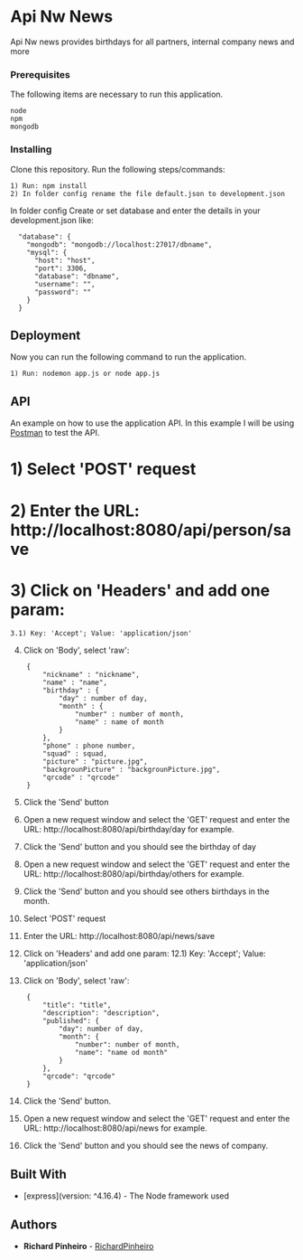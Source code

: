 # Api Nw News

Api Nw news provides birthdays for all partners, internal company news and more

### Prerequisites

The following items are necessary to run this application.

```
node
npm
mongodb

```

### Installing

Clone this repository. Run the following steps/commands:

```
1) Run: npm install
2) In folder config rename the file default.json to development.json
```

In folder config Create or set database and enter the details in your development.json like:

```
  "database": {
    "mongodb": "mongodb://localhost:27017/dbname",
    "mysql": {
      "host": "host",
      "port": 3306,
      "database": "dbname",
      "username": "",
      "password": ""
    }
  }

```

## Deployment

Now you can run the following command to run the application.
```
1) Run: nodemon app.js or node app.js

```

## API
An example on how to use the application API.
In this example I will be using [Postman](https://www.getpostman.com/) to test the API.

# 1) Select 'POST' request

# 2) Enter the URL: http://localhost:8080/api/person/save

# 3) Click on 'Headers' and add one param:
	3.1) Key: 'Accept'; Value: 'application/json'

4) Click on 'Body', select 'raw':
```
	{
        "nickname" : "nickname",
        "name" : "name",
        "birthday" : {
            "day" : number of day,
            "month" : {
                "number" : number of month,
                "name" : name of month
            }
        },
        "phone" : phone number,
        "squad" : squad,
        "picture" : "picture.jpg",
        "backgrounPicture" : "backgrounPicture.jpg",
        "qrcode" : "qrcode"
    }
```
5) Click the 'Send' button

6) Open a new request window and select the 'GET' request and enter the URL: http://localhost:8080/api/birthday/day for example.

7) Click the 'Send' button and you should see the birthday of day

8) Open a new request window and select the 'GET' request and enter the URL: http://localhost:8080/api/birthday/others for example.

9) Click the 'Send' button and you should see others birthdays in the month.

10) Select 'POST' request

11) Enter the URL: http://localhost:8080/api/news/save

12) Click on 'Headers' and add one param:
	12.1) Key: 'Accept'; Value: 'application/json'

13) Click on 'Body', select 'raw':
```
    {
        "title": "title",
        "description": "description",
        "published": {
            "day": number of day,
            "month": {
                "number": number of month,
                "name": "name od month"
            }
        },
        "qrcode": "qrcode"
    }
```

14) Click the 'Send' button.

15) Open a new request window and select the 'GET' request and enter the URL: http://localhost:8080/api/news for example.

14) Click the 'Send' button and you should see the news of company.

## Built With

* [express](version: ^4.16.4) - The Node framework used

## Authors

* **Richard Pinheiro** - [RichardPinheiro](https://github.com/RichardPinheiro)
